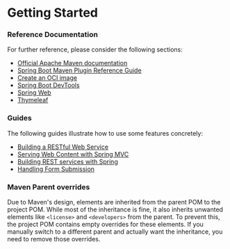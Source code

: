 # Getting Started

### Reference Documentation
For further reference, please consider the following sections:

* [Official Apache Maven documentation](https://maven.apache.org/guides/index.html)
* [Spring Boot Maven Plugin Reference Guide](https://docs.spring.io/spring-boot/3.5.6.RELEASE/maven-plugin)
* [Create an OCI image](https://docs.spring.io/spring-boot/3.5.6.RELEASE/maven-plugin/build-image.html)
* [Spring Boot DevTools](https://docs.spring.io/spring-boot/3.5.6.RELEASE/reference/using/devtools.html)
* [Spring Web](https://docs.spring.io/spring-boot/3.5.6.RELEASE/reference/web/servlet.html)
* [Thymeleaf](https://docs.spring.io/spring-boot/3.5.6.RELEASE/reference/web/servlet.html#web.servlet.spring-mvc.template-engines)

### Guides
The following guides illustrate how to use some features concretely:

* [Building a RESTful Web Service](https://spring.io/guides/gs/rest-service/)
* [Serving Web Content with Spring MVC](https://spring.io/guides/gs/serving-web-content/)
* [Building REST services with Spring](https://spring.io/guides/tutorials/rest/)
* [Handling Form Submission](https://spring.io/guides/gs/handling-form-submission/)

### Maven Parent overrides

Due to Maven's design, elements are inherited from the parent POM to the project POM.
While most of the inheritance is fine, it also inherits unwanted elements like `<license>` and `<developers>` from the parent.
To prevent this, the project POM contains empty overrides for these elements.
If you manually switch to a different parent and actually want the inheritance, you need to remove those overrides.

